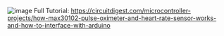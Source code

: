![image](https://github.com/Circuit-Digest/Basic-Arduino-Tutorials-for-Beginners-/assets/65025308/d147a6a7-bbec-434b-8033-45b1d39d1c88)
Full Tutorial: https://circuitdigest.com/microcontroller-projects/how-max30102-pulse-oximeter-and-heart-rate-sensor-works-and-how-to-interface-with-arduino
